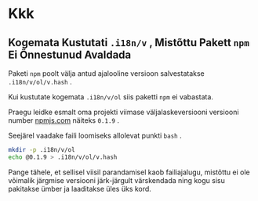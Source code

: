 # Kkk

## Kogemata Kustutati `.i18n/v` , Mistõttu Pakett `npm` Ei Õnnestunud Avaldada

Paketi `npm` poolt välja antud ajalooline versioon salvestatakse `.i18n/v/ol/v.hash` .

Kui kustutate kogemata `.i18n/v/ol` siis paketti `npm` ei vabastata.

Praegu leidke esmalt oma projekti viimase väljalaskeversiooni versiooni number [npmjs.com](//npmjs.com) näiteks `0.1.9` .

Seejärel vaadake faili loomiseks allolevat punkti `bash` .

```bash
mkdir -p .i18n/v/ol
echo @0.1.9 > .i18n/v/ol/v.hash
```

Pange tähele, et sellisel viisil parandamisel kaob failiajalugu, mistõttu ei ole võimalik järgmise versiooni järk-järgult värskendada ning kogu sisu pakitakse ümber ja laaditakse üles üks kord.